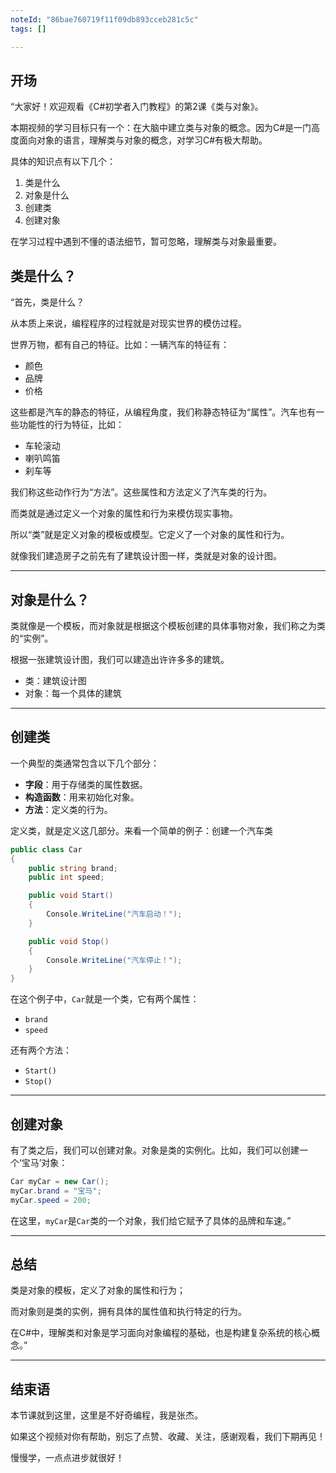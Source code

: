 ```yaml
---
noteId: "86bae760719f11f09db893cceb281c5c"
tags: []

---
```


## **开场**  
“大家好！欢迎观看《C#初学者入门教程》的第2课《类与对象》。

本期视频的学习目标只有一个：在大脑中建立类与对象的概念。因为C#是一门高度面向对象的语言，理解类与对象的概念，对学习C#有极大帮助。

具体的知识点有以下几个：

1. 类是什么
2. 对象是什么
3. 创建类
4. 创建对象

在学习过程中遇到不懂的语法细节，暂可忽略，理解类与对象最重要。

## **类是什么？**

“首先，类是什么？

从本质上来说，编程程序的过程就是对现实世界的模仿过程。

世界万物，都有自己的特征。比如：一辆汽车的特征有：

- 颜色
- 品牌
- 价格

这些都是汽车的静态的特征，从编程角度，我们称静态特征为“属性”。汽车也有一些功能性的行为特征，比如：

- 车轮滚动
- 喇叭鸣笛
- 刹车等

我们称这些动作行为“方法”。这些属性和方法定义了汽车类的行为。

而类就是通过定义一个对象的属性和行为来模仿现实事物。

所以“类”就是定义对象的模板或模型。它定义了一个对象的属性和行为。

就像我们建造房子之前先有了建筑设计图一样，类就是对象的设计图。

---

## **对象是什么？**

类就像是一个模板，而对象就是根据这个模板创建的具体事物对象，我们称之为类的“实例”。

根据一张建筑设计图，我们可以建造出许许多多的建筑。

- 类：建筑设计图
- 对象：每一个具体的建筑

---

## **创建类**

一个典型的类通常包含以下几个部分：

* **字段**：用于存储类的属性数据。
* **构造函数**：用来初始化对象。
* **方法**：定义类的行为。

定义类，就是定义这几部分。来看一个简单的例子：创建一个汽车类

```csharp
public class Car
{
    public string brand;
    public int speed;

    public void Start()
    {
        Console.WriteLine("汽车启动！");
    }

    public void Stop()
    {
        Console.WriteLine("汽车停止！");
    }
}
```

在这个例子中，`Car`就是一个类，它有两个属性：

- `brand`
- `speed`
  
还有两个方法：

- `Start()`
- `Stop()`

---

## **创建对象**

有了类之后，我们可以创建对象。对象是类的实例化。比如，我们可以创建一个‘宝马’对象：

```csharp
Car myCar = new Car();
myCar.brand = "宝马";
myCar.speed = 200;
```

在这里，`myCar`是`Car`类的一个对象，我们给它赋予了具体的品牌和车速。”

---

## **总结**

类是对象的模板，定义了对象的属性和行为；

而对象则是类的实例，拥有具体的属性值和执行特定的行为。

在C#中，理解类和对象是学习面向对象编程的基础，也是构建复杂系统的核心概念。”

---
## 结束语

本节课就到这里，这里是不好奇编程，我是张杰。

如果这个视频对你有帮助，别忘了点赞、收藏、关注，感谢观看，我们下期再见！

慢慢学，一点点进步就很好！